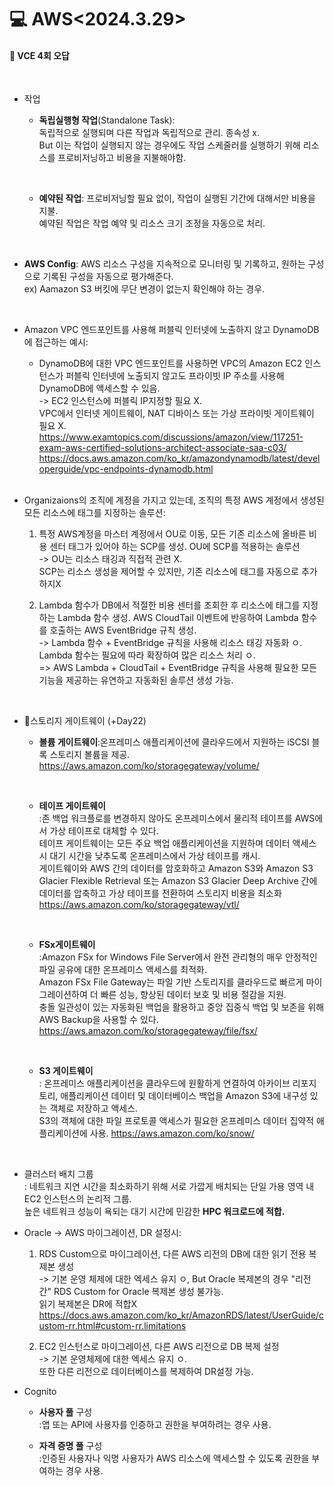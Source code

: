 <h1>💻 AWS<2024.3.29></h1>
<h4>📖 VCE 4회 오답<br></h4><br>

- 작업
  - **독립실행형 작업**(Standalone Task): <br>독립적으로 실행되며 다른 작업과 독립적으로 관리. 종속성 x.  <br>But 이는 작업이 실행되지 않는 경우에도 작업 스케줄러를 실행하기 위해 리소스를 프로비저닝하고 비용을 지불해야함.

    <br>
  - **예약된 작업**: 프로비저닝할 필요 없이, 작업이 실행된 기간에 대해서만 비용을 지불. <br>예약된 작업은 작업 예약 및 리소스 크기 조정을 자동으로 처리.
  
    <br>
- **AWS Config**: AWS 리소스 구성을 지속적으로 모니터링 및 기록하고, 원하는 구성으로 기록된 구성을 자동으로 평가해준다. <br>ex) Aamazon S3 버킷에 무단 변경이 없는지 확인해야 하는 경우.

    <br>
- Amazon VPC 엔드포인트를 사용해 퍼블릭 인터넷에 노출하지 않고 DynamoDB에 접근하는 예시:
  - DynamoDB에 대한 VPC 엔드포인트를 사용하면 VPC의 Amazon EC2 인스턴스가 퍼블릭 인터넷에 노출되지 않고도 프라이빗 IP 주소를 사용해 DynamoDB에 액세스할 수 있음.<br>-> EC2 인스턴스에 퍼블릭 IP지정할 필요 X. <br>VPC에서 인터넷 게이트웨이, NAT 디바이스 또는 가상 프라이빗 게이트웨이 필요 X.<br>
  https://www.examtopics.com/discussions/amazon/view/117251-exam-aws-certified-solutions-architect-associate-saa-c03/<br>
  https://docs.aws.amazon.com/ko_kr/amazondynamodb/latest/developerguide/vpc-endpoints-dynamodb.html

  <br>
- Organizaions의 조직에 계정을 가지고 있는데, 조직의 특정 AWS 계정에서 생성된 모든 리소스에 태그를 지정하는 솔루션:
  1. 특정 AWS계정을 마스터 계정에서 OU로 이동, 모든 기존 리소스에 올바른 비용 센터 태그가 있어야 하는 SCP를 생성. OU에 SCP를 적용하는 솔루션 <br>-> OU는 리소스 태깅과 직접적 관련 X. <br>SCP는 리소스 생성을 제어할 수 있지만, 기존 리소스에 태그를 자동으로 추가하지X

  2. Lambda 함수가 DB에서 적절한 비용 센터를 조회한 후 리소스에 태그를 지정하는 Lambda 함수 생성. AWS CloudTail 이벤트에 반응하여 Lambda 함수를 호출하는 AWS EventBridge 규칙 생성. <br>-> Lambda 함수 + EventBridge 규칙을 사용해 리소스 태깅 자동화 ㅇ. <br>Lambda 함수는 필요에 따라 확장하여 많은 리소스 처리 ㅇ.<br> => AWS Lambda + CloudTail + EventBridge 규칙을 사용해 필요한 모든 기능을 제공하는 유연하고 자동화된 솔루션 생성 가능.

  <br>
- 🚪스토리지 게이트웨이 (+Day22)

  - **볼륨 게이트웨이**:온프레미스 애플리케이션에 클라우드에서 지원하는 iSCSI 블록 스토리지 볼륨을 제공. 
  https://aws.amazon.com/ko/storagegateway/volume/

    <br>
  - **테이프 게이트웨이**<br>:존 백업 워크플로를 변경하지 않아도 온프레미스에서 물리적 테이프를 AWS에서 가상 테이프로 대체할 수 있다.<br> 테이프 게이트웨이는 모든 주요 백업 애플리케이션을 지원하며 데이터 액세스 시 대기 시간을 낮추도록 온프레미스에서 가상 테이프를 캐시.<br>게이트웨이와 AWS 간의 데이터를 암호화하고 Amazon S3와 Amazon S3 Glacier Flexible Retrieval 또는 Amazon S3 Glacier Deep Archive 간에 데이터를 압축하고 가상 테이프를 전환하여 스토리지 비용을 최소화
  https://aws.amazon.com/ko/storagegateway/vtl/

    <br>
  - **FSx게이트웨이**<br>:Amazon FSx for Windows File Server에서 완전 관리형의 매우 안정적인 파일 공유에 대한 온프레미스 액세스를 최적화.<br>Amazon FSx File Gateway는 파일 기반 스토리지를  클라우드로 빠르게 마이그레이션하여 더 빠른 성능, 향상된 데이터 보호 및 비용 절감을 지원.<br> 충돌 일관성이 있는 자동화된 백업을 활용하고 중앙 집중식 백업 및 보존을 위해 AWS Backup을 사용할 수 있다.
  https://aws.amazon.com/ko/storagegateway/file/fsx/
  
    <br>
  - **S3 게이트웨이**<br>: 온프레미스 애플리케이션을 클라우드에 원활하게 연결하여 아카이브 리포지토리, 애플리케이션 데이터 및 데이터베이스 백업을 Amazon S3에 내구성 있는 객체로 저장하고 액세스.<br>S3의 객체에 대한 파일 프로토콜 액세스가 필요한 온프레미스 데이터 집약적 애플리케이션에 사용.
  https://aws.amazon.com/ko/snow/

  <br>
- 클러스터 배치 그룹<br>: 네트워크 지연 시간을 최소화하기 위해 서로 가깝게 배치되는 단일 가용 영역 내 EC2 인스턴스의 논리적 그룹.<br> 높은 네트워크 성능이 욕되는 대기 시간에 민감한 **HPC 워크로드에 적합.**

- Oracle -> AWS 마이그레이션, DR 설정시:
  1. RDS Custom으로 마이그레이션, 다른 AWS 리전의 DB에 대한 읽기 전용 복제본 생성 <br>-> 기본 운영 체제에 대한 엑세스 유지 ㅇ, But Oracle 복제본의 경우 "리전 간" RDS Custom for Oracle 복제본 생성 불가능. <br>읽기 복제본은 DR에 적합X
   https://docs.aws.amazon.com/ko_kr/AmazonRDS/latest/UserGuide/custom-rr.html#custom-rr.limitations


  2.  EC2 인스턴스로 마이그레이션, 다른 AWS 리전으로 DB 복제 설정 <br>-> 기본 운영체제에 대한 엑세스 유지 ㅇ. <br>또한 다른 리전으로 데이터베이스를 복제하여 DR설정 가능.
  
- Cognito
  - **사용자 풀** 구성<br>:앱 또는 API에 사용자를 인증하고 권한을 부여하려는 경우 사용.
  
  - **자격 증명 풀** 구성<br>:인증된 사용자나 익명 사용자가 AWS 리소스에 액세스할 수 있도록 권한을 부여하는 경우 사용.